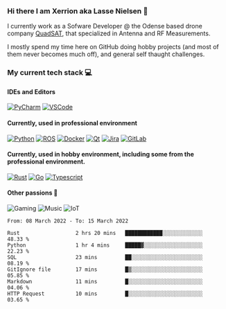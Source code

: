 ### Hi there I am Xerrion aka Lasse Nielsen 👋
I currently work as a Sofware Developer @ the Odense based drone company [QuadSAT](https://quadsat.com/), that specialized in Antenna and RF Measurements.

I mostly spend my time here on GitHub doing hobby projects (and most of them never becomes much off), and general self thaught challenges.

### My current tech stack 💻
#### IDEs and Editors
[![PyCharm](https://img.shields.io/badge/Pycharm-282C34?logo=pycharm&style=for-the-badge)](https://www.jetbrains.com/pycharm/)
[![VSCode](https://img.shields.io/badge/VSCode-282C34?logo=visual-studio-code&style=for-the-badge)](https://code.visualstudio.com/)

#### Currently, used in professional environment 
[![Python](https://img.shields.io/badge/Python-282C34?logo=Python&style=for-the-badge&logoColor=3776AB)](https://github.com/Xerrion?tab=repositories&q=&type=&language=python&sort=)
[![ROS](https://img.shields.io/badge/ROS-282C34?logo=ros&style=for-the-badge&logoColor=3776AB)](https://ros.org/)
[![Docker](https://img.shields.io/badge/Docker-282C34?logo=docker&style=for-the-badge&logoColor=3776AB)](https://github.com/Xerrion?tab=repositories&q=&type=&language=docker&sort=)
[![Qt](https://img.shields.io/badge/Qt-282C34?logo=qt&style=for-the-badge)](https://github.com/Xerrion?tab=repositories&q=&type=&language=qt&sort=)
[![Jira](https://img.shields.io/badge/Jira-282C34?logo=jira&style=for-the-badge)](https://jira.atlassian.com/)
[![GitLab](https://img.shields.io/badge/GitLab-282C34?logo=gitlab&style=for-the-badge)](https://gitlab.com/Xerrion)

#### Currently, used in hobby environment, including some from the professional environment. 
[![Rust](https://img.shields.io/badge/Rust-282C34?logo=rust&style=for-the-badge)](https://github.com/Xerrion?tab=repositories&q=&type=&language=rust&sort=)
[![Go](https://img.shields.io/badge/Go-282C34?logo=go&style=for-the-badge)](https://github.com/Xerrion?tab=repositories&q=&type=&language=go&sort=)
[![Typescript](https://img.shields.io/badge/Typescript-282C34?logo=typescript&style=for-the-badge)](https://github.com/Xerrion?tab=repositories&q=&type=&language=typescript&sort=)

#### Other passions 🎉
![Gaming](https://img.shields.io/badge/🖥️-Gaming-282C34?style=for-the-badge&labelColor=282C34)
![Music](https://img.shields.io/badge/🎵-Music-282C34?style=for-the-badge&labelColor=282C34)
![IoT](https://img.shields.io/badge/IoT-282C34?logo=raspberry-pi&style=for-the-badge)


<!--START_SECTION:waka-->

```text
From: 08 March 2022 - To: 15 March 2022

Rust                  2 hrs 20 mins   ████████████░░░░░░░░░░░░░   48.33 %
Python                1 hr 4 mins     █████▓░░░░░░░░░░░░░░░░░░░   22.23 %
SQL                   23 mins         ██░░░░░░░░░░░░░░░░░░░░░░░   08.19 %
GitIgnore file        17 mins         █▒░░░░░░░░░░░░░░░░░░░░░░░   05.85 %
Markdown              11 mins         █░░░░░░░░░░░░░░░░░░░░░░░░   04.06 %
HTTP Request          10 mins         █░░░░░░░░░░░░░░░░░░░░░░░░   03.65 %
```

<!--END_SECTION:waka-->
